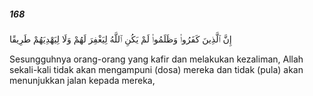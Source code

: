 ##### 168

<span class="ayah">إِنَّ ٱلَّذِينَ كَفَرُوا۟ وَظَلَمُوا۟ لَمْ يَكُنِ ٱللَّهُ لِيَغْفِرَ لَهُمْ وَلَا لِيَهْدِيَهُمْ طَرِيقًا</span>

<span class="ayah_translation">Sesungguhnya orang-orang yang kafir dan melakukan kezaliman, Allah sekali-kali tidak akan mengampuni (dosa) mereka dan tidak (pula) akan menunjukkan jalan kepada mereka,</span>
